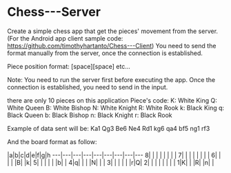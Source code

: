 # Chess---Server

Create a simple chess app that get the pieces' movement from the server.
(For the Android app client sample code: https://github.com/timothyhartanto/Chess---Client)
You need to send the format manually from the server, once the connection is established.

Piece position format: <piece code><horizontal position><vertical position>[space]<piece code><horizontal position><vertical position>[space]<piece code><horizontal position><vertical position> etc...

Note: You need to run the server first before executing the app.
Once the connection is established, you need to send in the input.

there are only 10 pieces on this application
Piece's code:
K: White King
Q: White Queen
B: White Bishop
N: White Knight
R: White Rook
k: Black King
q: Black Queen
b: Black Bishop
n: Black Knight
r: Black Rook

Example of data sent will be:
Ka1 Qg3 Be6 Ne4 Rd1 kg6 qa4 bf5 ng1 rf3


And the board format as follow:

 |a|b|c|d|e|f|g|h
---|---|---|---|---|---|---|---|---
8| | | | | | | | 
7| | | | | | | | 
6| | | | |B| |k| 
5| | | | | |b| | 
4|q| | | |N| | | 
3| | | | | |r|Q| 
2| | | | | | | | 
1|K| | |R| |n| | 


